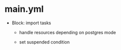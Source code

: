 



# main.yml


* Block: import tasks

    * handle resources depending on postgres mode

    * set suspended condition